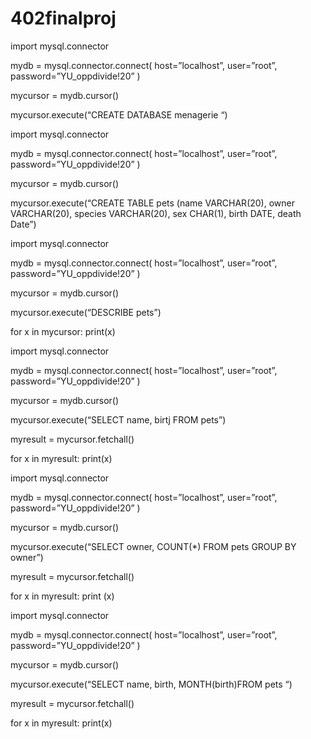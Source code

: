 # 402finalproj
import mysql.connector

mydb = mysql.connector.connect( host=”localhost”, user=”root”, password=”YU_oppdivide!20” )

mycursor = mydb.cursor()

mycursor.execute(“CREATE DATABASE menagerie “)

import mysql.connector

mydb = mysql.connector.connect( host=”localhost”, user=”root”, password=”YU_oppdivide!20” )

mycursor = mydb.cursor()

mycursor.execute(“CREATE TABLE pets (name VARCHAR(20), owner VARCHAR(20), species VARCHAR(20), sex CHAR(1), birth DATE, death Date”)

import mysql.connector

mydb = mysql.connector.connect( host=”localhost”, user=”root”, password=”YU_oppdivide!20” )

mycursor = mydb.cursor()

mycursor.execute(“DESCRIBE pets”)

for x in mycursor: print(x)

import mysql.connector

mydb = mysql.connector.connect( host=”localhost”, user=”root”, password=”YU_oppdivide!20” )

mycursor = mydb.cursor()

mycursor.execute(“SELECT name, birtj FROM pets”)

myresult = mycursor.fetchall()

for x in myresult: print(x)

import mysql.connector

mydb = mysql.connector.connect( host=”localhost”, user=”root”, password=”YU_oppdivide!20” )

mycursor = mydb.cursor()

mycursor.execute(“SELECT owner, COUNT(*) FROM pets GROUP BY owner”)

myresult = mycursor.fetchall()

for x in myresult: print (x)

import mysql.connector

mydb = mysql.connector.connect( host=”localhost”, user=”root”, password=”YU_oppdivide!20” )

mycursor = mydb.cursor()

mycursor.execute(“SELECT name, birth, MONTH(birth)FROM pets “)

myresult = mycursor.fetchall()

for x in myresult: print(x)
